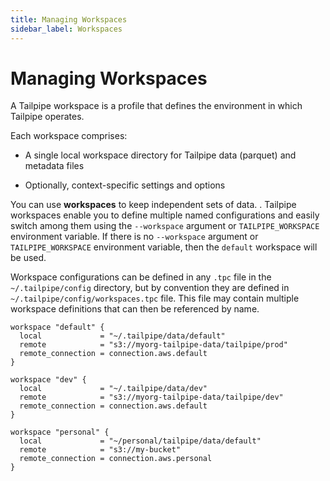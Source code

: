 ```yaml
---
title: Managing Workspaces
sidebar_label: Workspaces
---
```


# Managing Workspaces

A Tailpipe workspace is a profile that defines the environment in which Tailpipe operates.

Each workspace comprises:

- A single local workspace directory for Tailpipe data (parquet) and metadata files

<!--
- Optionally, a single remote object store for synchronizing tailpipe data (parquet) and metadata
-->

- Optionally, context-specific settings and options

You can use **workspaces** to keep independent sets of data. <!-- and sync them with independent remote libraries in S3 -->.  Tailpipe workspaces enable you to define multiple named configurations and easily switch among them using the `--workspace` argument or `TAILPIPE_WORKSPACE` environment variable.  If there is no `--workspace` argument or `TAILPIPE_WORKSPACE` environment variable, then the `default` workspace will be used.

Workspace configurations can be defined in any `.tpc` file in the `~/.tailpipe/config` directory, but by convention they are defined in `~/.tailpipe/config/workspaces.tpc` file. This file may contain multiple workspace definitions that can then be referenced by name.

```hcl
workspace "default" {
  local             = "~/.tailpipe/data/default"
  remote            = "s3://myorg-tailpipe-data/tailpipe/prod"
  remote_connection = connection.aws.default
}

workspace "dev" {
  local             = "~/.tailpipe/data/dev"
  remote            = "s3://myorg-tailpipe-data/tailpipe/dev"
  remote_connection = connection.aws.default
}

workspace "personal" {
  local             = "~/personal/tailpipe/data/default"
  remote            = "s3://my-bucket"
  remote_connection = connection.aws.personal
}

```



